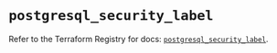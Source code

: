 # `postgresql_security_label`

Refer to the Terraform Registry for docs: [`postgresql_security_label`](https://registry.terraform.io/providers/cyrilgdn/postgresql/1.26.0/docs/resources/security_label).
